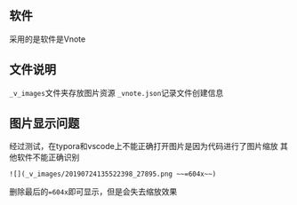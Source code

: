 ## 软件
采用的是软件是Vnote
## 文件说明
`_v_images`文件夹存放图片资源
`_vnote.json`记录文件创建信息
## 图片显示问题
经过测试，在typora和vscode上不能正确打开图片是因为代码进行了图片缩放
其他软件不能正确识别
```
![](_v_images/20190724135522398_27895.png ~~=604x~~)
```
删除最后的`=604x`即可显示，但是会失去缩放效果
